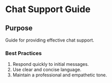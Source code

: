# Chat Support Guide

## Purpose
Guide for providing effective chat support.

### Best Practices
1. Respond quickly to initial messages.
2. Use clear and concise language.
3. Maintain a professional and empathetic tone.

